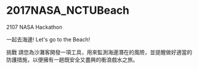 # 2017NASA_NCTUBeach
2107 NASA Hackathon

一起去海邊!
Let's go to the Beach!

挑戰
請您為沙灘客開發一項工具，用來監測海邊潛在的風險，並提醒做好適當的防護措施，以便擁有一趟既安全又盡興的衝浪戲水之旅。
